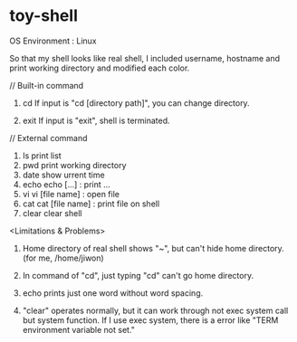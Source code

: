 # toy-shell

OS Environment : Linux

So that my shell looks like real shell, I included username, hostname and print working directory and modified each color.

// Built-in command

1) cd
 If input is "cd [directory path]", you can change directory. 

2) exit
 If input is "exit", shell is terminated.

// External command

1) ls
 print list
2) pwd
 print working directory
3) date
 show urrent time
4) echo
 echo [...] : print ...
5) vi
 vi [file name] : open file
6) cat
 cat [file name] : print file on shell
7) clear
 clear shell

<Limitations & Problems>

1) Home directory of real shell shows "~", but can't hide home directory. (for me, /home/jiwon)

2) In command of "cd", just typing "cd" can't go home directory.

3) echo prints just one word without word spacing.

4) "clear" operates normally, but it can work through not exec system call but system function. If I use exec system, there is a error like "TERM environment variable not set." 


